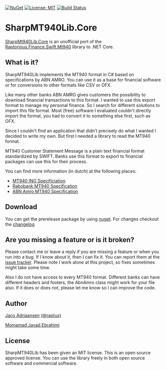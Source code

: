 [![NuGet](https://img.shields.io/nuget/v/SharpMt940Lib.Core.svg)](https://www.nuget.org/packages/SharpMt940Lib.Core/)
[![License: MIT](https://img.shields.io/badge/License-MIT-brightgreen.svg)](https://opensource.org/licenses/MIT)
[![Build Status](https://github.com/mjebrahimi/SharpMt940Lib.Core/workflows/.NET%20Core/badge.svg)](https://github.com/mjebrahimi/SharpMt940Lib.Core)

# SharpMT940Lib.Core #
[SharpMt940Lib.Core](https://www.nuget.org/packages/SharpMt940Lib.Core/) is an unofficial port of the [Raptorious.Finance.Swift.Mt940](https://www.nuget.org/packages/Raptorious.Finance.Swift.Mt940/) library to .NET Core.

## What is it? ##

SharpMT940Lib implements the MT940 format in C# based on specifications by ABN AMRO. You can use it as a base for financial software or for conversions to other formats like CSV or OFX.

Like many other banks ABN AMRO gives customers the possibility to download financial transactions to this format. I wanted to use this export format to manage my personal finance. So I search for different solutions to import this file format. Most (free) software I evaluated couldn’t directly import the format, you had to convert it to something else first, such as OFX.

Since I couldn’t find an application that didn’t precisely do what I wanted I decided to write my own. But first I needed a library to read the MT940 format.

MT940 Customer Statement Message is a plain text financial format standardized by SWIFT. Banks use this format to export to financial packages can use this for their process.

You can find more information (in dutch) at the following places:

* [MT940 ING Specificiation](http://www.ing.nl/Images/MT940_Technische_handleiding_%20tcm7-69020.pdf)
* [Rabobank MT940 Specification](http://www.rabobank.nl/images/toelichting_op_swift_mt-940_juli_2008_%2029131642.pdf)
* [ABN Amro MT940 Specification](http://www.abnamro.nl/nl/images/Generiek/PDFs/020_Zakelijk/03_%20OfficeNet/Formatenboek_%20MT94_%%2028nederlands%%2029.pdf)

## Download ##
You can get the prerelease package by using [nuget](https://www.nuget.org/packages/SharpMt940Lib.Core/). For changes checkout the [changelog](https://github.com/mjebrahimi/SharpMt940Lib.Core/blob/master/CHANGELOG.md)

## Are you missing a feature or is it broken? ##
Please contact me or leave a reply if you are missing a feature or when you run into a bug. If I know about it, then I can fix it. You can report them at the [issue tracker](https://bitbucket.org/raptux/sharpmt940lib/issues). Please note I work alone at this project, so fixes sometimes might take some time.

Also I do not have access to every MT940 format. Different banks can have different headers and footers, the AbnAmro class might work for your file also. If it does or does not, please let me know so I can improve the code.

## Author ##
[Jaco Adriaansen](http://adriaansen.org/) [(@raptux)](https://twitter.com/raptux)

[Momamad Javad Ebrahimi](https://github.com/mjebrahimi)

## License ##
SharpMT940Lib has been given an MIT license. This is an open source approved license. You can use the library freely in both open source software and commercial software.
